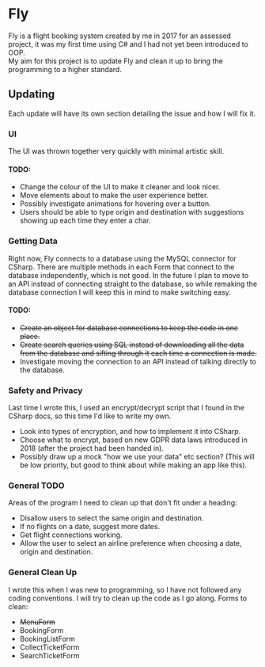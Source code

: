 # Fly
Fly is a flight booking system created by me in 2017 for an assessed project, it was my first time using C# and I had not yet been introduced to OOP.<br>
My aim for this project is to update Fly and clean it up to bring the programming to a higher standard.

## Updating
Each update will have its own section detailing the issue and how I will fix it.

### UI
The UI was thrown together very quickly with minimal artistic skill.
<br>
#### TODO:
* Change the colour of the UI to make it cleaner and look nicer.
* Move elements about to make the user experience better.
* Possibly investigate animations for hovering over a button.
* Users should be able to type origin and destination with suggestions showing up each time they enter a char.

### Getting Data
Right now, Fly connects to a database using the MySQL connector for CSharp. There are multiple methods in each Form that connect to the database independently, which is not good. In the future I plan to move to an API instead of connecting straight to the database, so while remaking the database connection I will keep this in mind to make switching easy.<br>
#### TODO:
* ~~Create an object for database connections to keep the code in one place.~~
* ~~Create search queries using SQL instead of downloading all the data from the database and sifting through it each time a connection is made.~~
* Investigate moving the connection to an API instead of talking directly to the database.

### Safety and Privacy
Last time I wrote this, I used an encrypt/decrypt script that I found in the CSharp docs, so this time I'd like to write my own.
* Look into types of encryption, and how to implement it into CSharp.
* Choose what to encrypt, based on new GDPR data laws introduced in 2018 (after the project had been handed in).
* Possibly draw up a mock "how we use your data" etc section? (This will be low priority, but good to think about while making an app like this).

### General TODO
Areas of the program I need to clean up that don't fit under a heading:
* Disallow users to select the same origin and destination.
* If no flights on a date, suggest more dates.
* Get flight connections working.
* Allow the user to select an airline preference when choosing a date, origin and destination.

### General Clean Up
I wrote this when I was new to programming, so I have not followed any coding conventions. I will try to clean up the code as I go along.
Forms to clean:
* ~~MenuForm~~
* BookingForm
* BookingListForm
* CollectTicketForm
* SearchTicketForm
